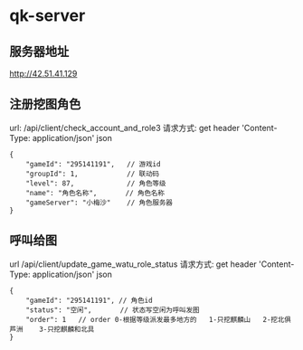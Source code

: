 # qk-server

## 服务器地址
http://42.51.41.129


## 注册挖图角色
url: /api/client/check_account_and_role3
请求方式: get
header 'Content-Type: application/json' 
json
```
{
    "gameId": "295141191",   // 游戏id
    "groupId": 1,            // 联动码
    "level": 87,             // 角色等级
    "name": "角色名称",       // 角色名称
    "gameServer": "小梅沙"    // 角色服务器
}
```


## 呼叫给图
url /api/client/update_game_watu_role_status
请求方式: get
header 'Content-Type: application/json' 
json
```
{
    "gameId": "295141191", // 角色id
    "status": "空闲",       // 状态写空闲为呼叫发图
    "order": 1   // order 0-根据等级派发最多地方的   1-只挖麒麟山   2-挖北俱芦洲    3-只挖麒麟和北具
}

